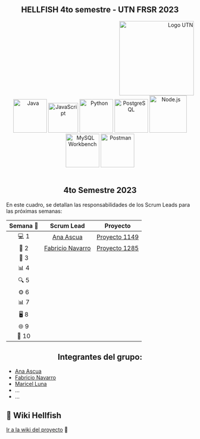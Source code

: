 <div align="center">
  <h2><b>HELLFISH 4to semestre - UTN FRSR 2023</b></h2>
</div>

<div align="right">
  <a href="https://www.frsr.utn.edu.ar/">
    <img src="https://utn.edu.ar/images/logo-utn.png" alt="Logo UTN" width="200">
  </a>
</div>

<div align="center">
  <a href="https://www.java.com/"><img src="https://cdn.icon-icons.com/icons2/2415/PNG/512/java_original_wordmark_logo_icon_146459.png" alt="Java" width="90" height="90"></a>
  <a href="https://www.javascript.com/"><img src="https://upload.wikimedia.org/wikipedia/commons/thumb/9/99/Unofficial_JavaScript_logo_2.svg/480px-Unofficial_JavaScript_logo_2.svg.png" alt="JavaScript" width="80" height="80"></a>
  <a href="https://www.python.org"><img src="https://miro.medium.com/v2/resize:fit:378/1*y6zvdl68fA-5nd9v-StFMg.png" alt="Python" width="90" height="90"></a>
  <a href="https://www.postgresql.org"><img src="https://upload.wikimedia.org/wikipedia/commons/thumb/2/29/Postgresql_elephant.svg/1200px-Postgresql_elephant.svg.png" alt="PostgreSQL" width="90" height="90"></a>
  <a href="https://nodejs.org/"><img src="https://vistaran-tech.s3.ap-south-1.amazonaws.com/wp-content/uploads/2022/05/13104926/nodejs-logo.png" alt="Node.js" width="100" height="100"></a>
  <a href="https://www.mysql.com/products/workbench/"><img src="https://www.freepnglogos.com/uploads/logo-mysql-png/logo-mysql-mysql-logo-png-images-are-download-crazypng-21.png" alt="MySQL Workbench" width="90" height="90"></a>
  <a href="https://www.postman.com/"><img src="https://yt3.googleusercontent.com/X-rhKMndFm9hT9wIaJns1StBfGbFdLTkAROwm4UZ3n9ucrBky5CFIeeZhSszFXBgQjItzCD0SA=s900-c-k-c0x00ffffff-no-rj" alt="Postman" width="90" height="90"></a>
</div>

<br>

<div align="center">
  <h2><b>4to Semestre 2023</b></h2>
</div>

En este cuadro, se detallan las responsabilidades de los Scrum Leads para las próximas semanas:

| <div align="center"><b>Semana 🚀</b></div> | <div align="center"><b>Scrum Lead</b></div> | <div align="center"><b>Proyecto</b></div> |
| :-------: | :-------: | :-------: |
|    💻 1    | [Ana Ascua](https://github.com/aniascua) | [Proyecto 1149](https://github.com/orgs/CodeSystem2022/projects/1149) |
|    📝 2    | [Fabricio Navarro](https://github.com/elfabri) | [Proyecto 1285](https://github.com/orgs/CodeSystem2022/projects/1285) |
|    📆 3    |           |           |
|    📊 4    |           |           |
|    🔍 5    |           |           |
|    ⚙️ 6    |           |           |
|    📊 7    |           |           |
|    🖥️ 8    |           |           |
|    🌐 9    |           |           |
|    💾 10   |           |           |


<div align="center">
  <h2><b>Integrantes del grupo:</b></h2>
</div>

- [Ana Ascua](https://github.com/aniascua)
- [Fabricio Navarro](https://github.com/elfabri)
- [Maricel Luna](https://github.com/Macelluna)
- ...
- ...

<h2>📖 Wiki Hellfish</h2>

[Ir a la wiki del proyecto](https://github.com/CodeSystem2022/Hellfish_4to_semestre/wiki) 🚀
